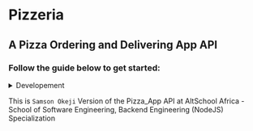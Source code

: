 # Pizzeria
## A Pizza Ordering and Delivering App API

### Follow the guide below to get started:
<details>
<summary> Developement </summary>
* From the project root directory, open the bash and run `npm install` to download all dependencies
* Then run `npm start dev` to start the development server running on `http://localhost:9001/`
</details>

This is `Samson Okeji` Version of the Pizza_App API at AltSchool Africa - School of Software Engineering, Backend Engineering (NodeJS) Specialization